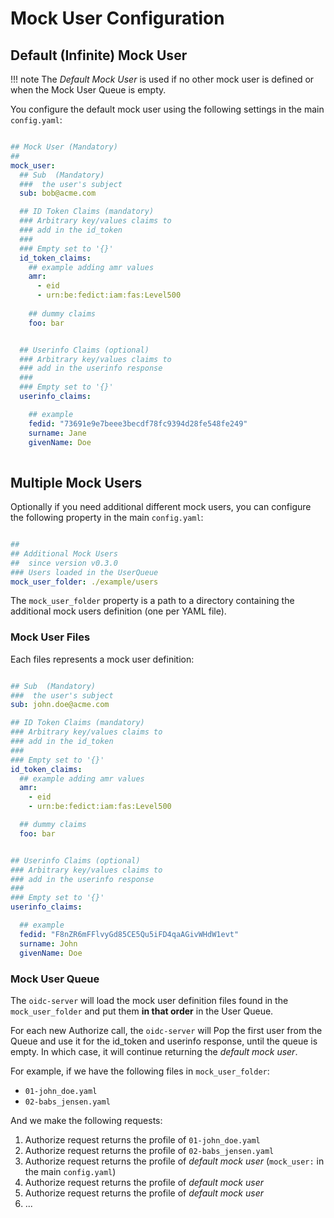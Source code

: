 # Mock User Configuration


## Default (Infinite) Mock User

!!! note
    The _Default Mock User_ is used if no other mock user is defined or when the Mock User Queue is empty.


You configure the default mock user using the following settings in the main `config.yaml`: 

```yaml

## Mock User (Mandatory)
## 
mock_user:
  ## Sub  (Mandatory)
  ###  the user's subject
  sub: bob@acme.com

  ## ID Token Claims (mandatory)
  ### Arbitrary key/values claims to 
  ### add in the id_token
  ### 
  ### Empty set to '{}'
  id_token_claims: 
    ## example adding amr values
    amr:
      - eid
      - urn:be:fedict:iam:fas:Level500
    
    ## dummy claims
    foo: bar


  ## Userinfo Claims (optional)
  ### Arbitrary key/values claims to 
  ### add in the userinfo response
  ### 
  ### Empty set to '{}'
  userinfo_claims: 

    ## example 
    fedid: "73691e9e7beee3becdf78fc9394d28fe548fe249"
    surname: Jane
    givenName: Doe
    
```


## Multiple Mock Users

Optionally if you need additional different mock users, you can configure the following property in the main `config.yaml`: 

```yaml

##
## Additional Mock Users
##  since version v0.3.0
### Users loaded in the UserQueue
mock_user_folder: ./example/users
```

The `mock_user_folder` property is a path to a directory containing the additional mock users definition (one per YAML file). 

### Mock User Files

Each files represents a mock user definition:

```yaml

## Sub  (Mandatory)
###  the user's subject
sub: john.doe@acme.com

## ID Token Claims (mandatory)
### Arbitrary key/values claims to
### add in the id_token
###
### Empty set to '{}'
id_token_claims:
  ## example adding amr values
  amr:
    - eid
    - urn:be:fedict:iam:fas:Level500

  ## dummy claims
  foo: bar


## Userinfo Claims (optional)
### Arbitrary key/values claims to
### add in the userinfo response
###
### Empty set to '{}'
userinfo_claims:

  ## example
  fedid: "F8nZR6mFFlvyGd85CE5Qu5iFD4qaAGivWHdW1evt"
  surname: John
  givenName: Doe
```


### Mock User Queue

The `oidc-server` will load the mock user definition files found in the `mock_user_folder` and put them **in that order** in the User Queue. 

For each new Authorize call, the `oidc-server` will Pop the first user from the Queue and use it for the id_token and userinfo response, until the queue is empty. In which case, it will continue returning the _default mock user_.


For example, if we have the following files in `mock_user_folder`: 

* `01-john_doe.yaml`
* `02-babs_jensen.yaml` 

And we make the following requests: 

1. Authorize request returns the profile of  `01-john_doe.yaml`
1. Authorize request returns the profile of `02-babs_jensen.yaml`
1. Authorize request returns the profile of  _default mock user_ (`mock_user:` in the main `config.yaml`)
1. Authorize request returns the profile of  _default mock user_ 
1. Authorize request returns the profile of  _default mock user_ 
1. ...

